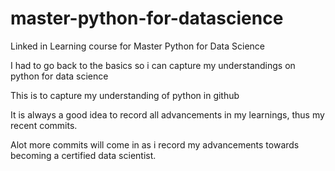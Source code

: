 # master-python-for-datascience
Linked in Learning course for Master Python for Data Science

I had to go back to the basics so i can capture my understandings on python for data science

This is to capture my understanding of python in github

It is always a good idea to record all advancements in my learnings, thus my recent commits. 

Alot more commits will come in as i record my advancements towards becoming a certified data scientist. 
